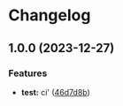 # Changelog

## 1.0.0 (2023-12-27)


### Features

* **test:** ci' ([46d7d8b](https://github.com/Anh-Jo/react-render/commit/46d7d8b3455efe79544791ed44e27f566da6293c))
